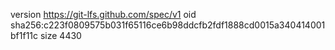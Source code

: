 version https://git-lfs.github.com/spec/v1
oid sha256:c223f0809575b031f65116ce6b98ddcfb2fdf1888cd0015a340414001bf1f11c
size 4430
